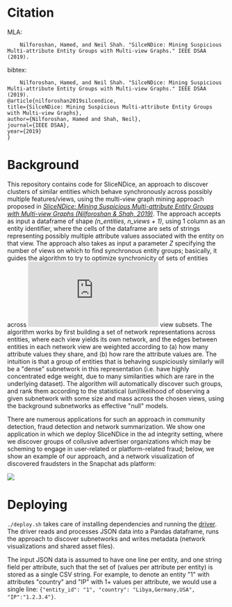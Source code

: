 # Citation 

MLA:

		Nilforoshan, Hamed, and Neil Shah. "SilceNDice: Mining Suspicious Multi-attribute Entity Groups with Multi-view Graphs." IEEE DSAA (2019).

bibtex:

		Nilforoshan, Hamed, and Neil Shah. "SilceNDice: Mining Suspicious Multi-attribute Entity Groups with Multi-view Graphs." IEEE DSAA (2019).
    @article{nilforoshan2019silcendice, 
    title={SilceNDice: Mining Suspicious Multi-attribute Entity Groups with Multi-view Graphs},
    author={Nilforoshan, Hamed and Shah, Neil},
    journal={IEEE DSAA},
    year={2019}
    }





# Background
This repository contains code for SliceNDice, an approach to discover clusters of similar entities which behave 
synchronously across possibly multiple features/views, using the multi-view graph mining approach proposed in 
[*SliceNDice: Mining Suspicious Multi-attribute Entity Groups with Multi-view Graphs  (Nilforoshan & Shah, 2019)*](https://drive.google.com/open?id=1aByTr2fPm_Z8AVDpyvE8paAVdpR6B4Ns).  The approach accepts 
as input a dataframe of shape *(n_entities, n_views + 1)*, using 1 column as an entity identifier, where the cells of 
the dataframe are sets of strings representing possibly multiple attribute values associated with the entity on that 
view.  The approach also takes as input a parameter *Z* specifying the number of views on which to find synchronous 
entity groups; basically, it guides the algorithm to try to optimize synchronicity of sets of entities across 
![](https://latex.codecogs.com/gif.latex?n_%7Bviews%7D%20%5Cchoose%20Z) view subsets.  The algorithm works by first 
building a set of network representations across entities, where each view yields its own network, and the edges between
 entities in each network view are weighted according to (a) how many attribute values they share, and (b) how rare 
 the attribute values are.  The intuition is that a group of entities that is behaving suspiciously similarly will be a 
 "dense" subnetwork in this representation (i.e. have highly concentrated edge weight, due to many similarities which 
 are rare in the underlying dataset).  The algorithm will automatically discover such groups, and rank them according 
 to the statistical (un)likelihood of observing a given subnetwork with some size and mass across the chosen views, 
 using the background subnetworks as effective "null" models.

There are numerous applications for such an approach in community detection, fraud detection and network summarization.
We show one application in which we deploy SliceNDice in the ad integrity setting, where we discover groups of 
collusive advertiser organizations which may be scheming to engage in user-related or platform-related fraud; below, we 
show an example of our approach, and a network visualization of discovered fraudsters in the Snapchat ads platform:

![](./ad_integrity/example.png)

# Deploying
``./deploy.sh`` takes care of installing dependencies and running the [driver](./driver.py).
The driver reads and processes JSON data into a Pandas dataframe, runs the approach to discover
subnetworks and writes metadata (network visualizations and shared asset files).

The input JSON data is assumed to have one line per entity, and one string field per attribute, such that
the set of (values per attribute per entity) is stored as a single CSV string.  For example, to denote an entity
"1" with attributes "country" and "IP" with 1+ values per attribute, we would use a single line:
`{"entity_id": "1", "country": "Libya,Germany,USA", "IP":"1.2.3.4"}`.
